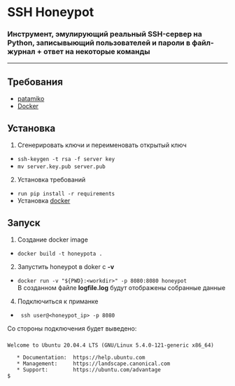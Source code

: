 # SSH Honeypot
### Инструмент, эмулирующий реальный SSH-сервер на Python, записывыющий пользователей и пароли в файл-журнал + ответ на некоторые команды
___
## Требования
- [patamiko](https://www.paramiko.org/)
- [Docker](https://www.docker.com)

## Установка

1. Сгенерировать ключи и переименовать открытый ключ
- ` ssh-keygen -t rsa -f server key `
-  ` mv server.key.pub server.pub `
2. Установка требований 
-  `run pip install -r requirements `
-  Установка [docker](https://docs.docker.com/engine/install/ubuntu/)

## Запуск

1. Создание docker image
- ` docker build -t honeypota . `
2. Запустить honeypot в doker c **-v**
- `docker run -v "${PWD}:<workdir>" -p 8080:8080 honeypot `  
 В созданном файле **logfile.log** будут отображены собранные данные
4. Подключиться к приманке
- ` ssh user@<honeypot_ip> -p 8080`

Co стороны подключения будет выведено:
###
    Welcome to Ubuntu 20.04.4 LTS (GNU/Linux 5.4.0-121-generic x86_64)

       * Documentation:  https://help.ubuntu.com
       * Management:     https://landscape.canonical.com
       * Support:        https://ubuntu.com/advantage
    $ 


